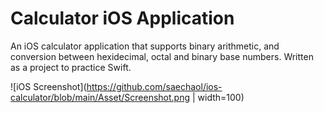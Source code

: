 # Calculator iOS Application
An iOS calculator application that supports binary arithmetic, and conversion between hexidecimal, octal and binary base numbers. Written as a project to practice Swift.

![iOS Screenshot](https://github.com/saechaol/ios-calculator/blob/main/Asset/Screenshot.png | width=100)
